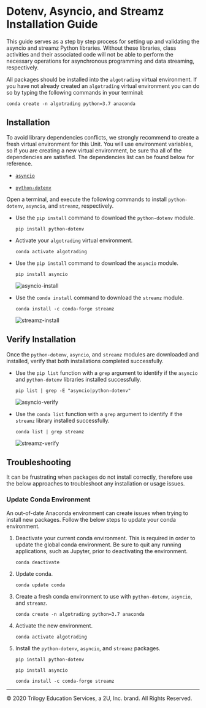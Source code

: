 # Dotenv, Asyncio, and Streamz Installation Guide

This guide serves as a step by step process for setting up and validating the asyncio and streamz Python libraries. Without these libraries, class activities and their associated code will not be able to perform the necessary operations for asynchronous programming and data streaming, respectively.

All packages should be installed into the `algotrading` virtual environment.  If you have not already created an `algotrading` virtual environment you can do so by typing the following commands in your terminal:

  ```shell
  conda create -n algotrading python=3.7 anaconda
  ```

## Installation

To avoid library dependencies conflicts, we strongly recommend to create a fresh virtual environment for this Unit. You will use environment variables, so if you are creating a new virtual environment, be sure tha all of the dependencies are satisfied. The dependencies list can be found below for reference.

* [`asyncio`](https://pypi.org/project/asyncio/)

* [`python-dotenv`](https://pypi.org/project/python-dotenv/)

Open a terminal, and execute the following commands to install `python-dotenv`, `asyncio`, and `streamz`, respectively.

* Use the `pip install` command to download the `python-dotenv` module.

  ```shell
  pip install python-dotenv
  ```

* Activate your `algotrading` virtual environment.

  ```shell
  conda activate algotrading
  ```

* Use the `pip install` command to download the `asyncio` module.

  ```shell
  pip install asyncio
  ```

  ![asyncio-install](Images/asyncio-install.png)

* Use the `conda install` command to download the `streamz` module.

  ```shell
  conda install -c conda-forge streamz
  ```

  ![streamz-install](Images/streamz-install.png)

## Verify Installation

Once the `python-dotenv`, `asyncio`, and `streamz` modules are downloaded and installed, verify that both installations completed successfully.

* Use the `pip list` function with a `grep` argument to identify if the `asyncio` and `python-dotenv` libraries installed successfully.

  ```shell
  pip list | grep -E "asyncio|python-dotenv"
  ```

  ![asyncio-verify](Images/asyncio-verify.png)

* Use the `conda list` function with a `grep` argument to identify if the `streamz` library installed successfully.

  ```shell
  conda list | grep streamz
  ```

  ![streamz-verify](Images/streamz-verify.png)

## Troubleshooting

It can be frustrating when packages do not install correctly, therefore use the below approaches to troubleshoot any installation or usage issues.

### Update Conda Environment

An out-of-date Anaconda environment can create issues when trying to install new packages. Follow the below steps to update your conda environment.

1. Deactivate your current conda environment. This is required in order to update the global conda environment. Be sure to quit any running applications, such as Jupyter, prior to deactivating the environment.

    ```shell
    conda deactivate
    ```

2. Update conda.

    ```shell
    conda update conda
    ```

3. Create a fresh conda environment to use with `python-dotenv`, `asyncio`, and `streamz`.

    ```shell
    conda create -n algotrading python=3.7 anaconda
    ```

5. Activate the new environment.

    ```shell
    conda activate algotrading
    ```

5. Install the `python-dotenv`, `asyncio`, and `streamz` packages.

    ```shell
    pip install python-dotenv
    ```

    ```shell
    pip install asyncio
    ```

    ```shell
    conda install -c conda-forge streamz
    ```

---

© 2020 Trilogy Education Services, a 2U, Inc. brand. All Rights Reserved.
